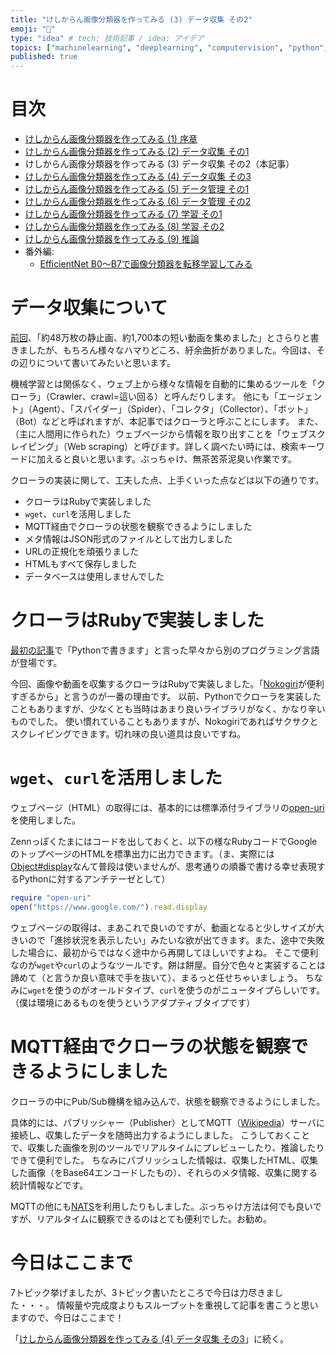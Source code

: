 ```yaml
---
title: "けしからん画像分類器を作ってみる (3) データ収集 その2"
emoji: "👙"
type: "idea" # tech: 技術記事 / idea: アイデア
topics: ["machinelearning", "deeplearning", "computervision", "python", "ruby"]
published: true
---
```


# 目次

* [けしからん画像分類器を作ってみる (1) 序章](202102-pornography-classifier-1)
* [けしからん画像分類器を作ってみる (2) データ収集 その1](202102-pornography-classifier-2)
* けしからん画像分類器を作ってみる (3) データ収集 その2（本記事）
* [けしからん画像分類器を作ってみる (4) データ収集 その3](202103-pornography-classifier-4)
* [けしからん画像分類器を作ってみる (5) データ管理 その1](202103-pornography-classifier-5)
* [けしからん画像分類器を作ってみる (6) データ管理 その2](202103-pornography-classifier-6)
* [けしからん画像分類器を作ってみる (7) 学習 その1](202104-pornography-classifier-7)
* [けしからん画像分類器を作ってみる (8) 学習 その2](202104-pornography-classifier-8)
* [けしからん画像分類器を作ってみる (9) 推論](202104-pornography-classifier-9)
* 番外編:
    * [EfficientNet B0〜B7で画像分類器を転移学習してみる](202104-efficientnet)

# データ収集について

[前回](202102-pornography-classifier-2)、「約48万枚の静止画、約1,700本の短い動画を集めました」とさらりと書きましたが、もちろん様々なハマりどころ、紆余曲折がありました。今回は、その辺りについて書いてみたいと思います。

機械学習とは関係なく、ウェブ上から様々な情報を自動的に集めるツールを「クローラ」（Crawler、crawl=這い回る）と呼んだりします。
他にも「エージェント」（Agent）、「スパイダー」（Spider）、「コレクタ」（Collector）、「ボット」（Bot）などと呼ばれますが、本記事ではクローラと呼ぶことにします。
また、（主に人間用に作られた）ウェブページから情報を取り出すことを「ウェブスクレイピング」（Web scraping）と呼びます。詳しく調べたい時には、検索キーワードに加えると良いと思います。ぶっちゃけ、無茶苦茶泥臭い作業です。

クローラの実装に関して、工夫した点、上手くいった点などは以下の通りです。

* クローラはRubyで実装しました
* `wget`、`curl`を活用しました
* MQTT経由でクローラの状態を観察できるようにしました
* メタ情報はJSON形式のファイルとして出力しました
* URLの正規化を頑張りました
* HTMLもすべて保存しました
* データベースは使用しませんでした

# クローラはRubyで実装しました

[最初の記事](202102-pornography-classifier-1)で「Pythonで書きます」と言った早々から別のプログラミング言語が登場です。

今回、画像や動画を収集するクローラはRubyで実装しました。「[Nokogiri](https://nokogiri.org/)が便利すぎるから」と言うのが一番の理由です。
以前、Pythonでクローラを実装したこともありますが、少なくとも当時はあまり良いライブラリがなく、かなり辛いものでした。
使い慣れていることもありますが、Nokogiriであればサクサクとスクレイピングできます。切れ味の良い道具は良いですね。

# `wget`、`curl`を活用しました

ウェブページ（HTML）の取得には、基本的には標準添付ライブラリの[open-uri](https://docs.ruby-lang.org/ja/latest/library/open=2duri.html)を使用しました。

Zennっぽくたまにはコードを出しておくと、以下の様なRubyコードでGoogleのトップページのHTMLを標準出力に出力できます。（ま、実際には[Object#display](https://docs.ruby-lang.org/ja/latest/method/Object/i/display.html)なんて普段は使いませんが、思考通りの順番で書ける幸せ表現するPythonに対するアンチテーゼとして）

```rb
require "open-uri"
open("https://www.google.com/").read.display
```

ウェブページの取得は、まあこれで良いのですが、動画となると少しサイズが大きいので「進捗状況を表示したい」みたいな欲が出てきます。また、途中で失敗した場合に、最初からではなく途中から再開してほしいですよね。
そこで便利なのが`wget`や`curl`のようなツールです。餅は餅屋。自分で色々と実装することは諦めて（と言うか良い意味で手を抜いて）、まるっと任せちゃいましょう。
ちなみに`wget`を使うのがオールドタイプ、`curl`を使うのがニュータイプらしいです。（僕は環境にあるものを使うというアダプティブタイプです）

# MQTT経由でクローラの状態を観察できるようにしました

クローラの中にPub/Sub機構を組み込んで、状態を観察できるようにしました。

具体的には、パブリッシャー（Publisher）としてMQTT（[Wikipedia](https://ja.wikipedia.org/wiki/MQ_Telemetry_Transport)）サーバに接続し、収集したデータを随時出力するようにしました。
こうしておくことで、収集した画像を別のツールでリアルタイムにプレビューしたり、推論したりできて便利でした。
ちなみにパブリッシュした情報は、収集したHTML、収集した画像（をBase64エンコードしたもの）、それらのメタ情報、収集に関する統計情報などです。

MQTTの他にも[NATS](https://nats.io/)を利用したりもしました。ぶっちゃけ方法は何でも良いですが、リアルタイムに観察できるのはとても便利でした。お勧め。

# 今日はここまで

7トピック挙げましたが、3トピック書いたところで今日は力尽きました・・・。
情報量や完成度よりもスループットを重視して記事を書こうと思いますので、今日はここまで！

「[けしからん画像分類器を作ってみる (4) データ収集 その3](202103-pornography-classifier-4)」に続く。
